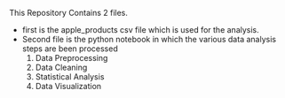 This Repository Contains 2 files.
  - first is the apple_products csv file which is used for the analysis.
  - Second file is the python notebook in which the various data analysis steps are been processed
      1. Data Preprocessing
      2. Data Cleaning
      3. Statistical Analysis
      4. Data Visualization
